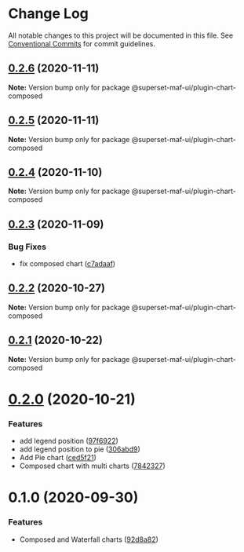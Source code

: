 # Change Log

All notable changes to this project will be documented in this file.
See [Conventional Commits](https://conventionalcommits.org) for commit guidelines.

## [0.2.6](https://gitlab.com/nielsen-media/maf/superset/superset-maf-ui/compare/@superset-maf-ui/plugin-chart-composed@0.2.5...@superset-maf-ui/plugin-chart-composed@0.2.6) (2020-11-11)

**Note:** Version bump only for package @superset-maf-ui/plugin-chart-composed





## [0.2.5](https://gitlab.com/nielsen-media/maf/superset/superset-maf-ui/compare/@superset-maf-ui/plugin-chart-composed@0.2.4...@superset-maf-ui/plugin-chart-composed@0.2.5) (2020-11-11)

**Note:** Version bump only for package @superset-maf-ui/plugin-chart-composed





## [0.2.4](https://gitlab.com/nielsen-media/maf/superset/superset-maf-ui/compare/@superset-maf-ui/plugin-chart-composed@0.2.3...@superset-maf-ui/plugin-chart-composed@0.2.4) (2020-11-10)

**Note:** Version bump only for package @superset-maf-ui/plugin-chart-composed





## [0.2.3](https://gitlab.com/nielsen-media/maf/superset/superset-maf-ui/compare/@superset-maf-ui/plugin-chart-composed@0.2.2...@superset-maf-ui/plugin-chart-composed@0.2.3) (2020-11-09)


### Bug Fixes

* fix composed chart ([c7adaaf](https://gitlab.com/nielsen-media/maf/superset/superset-maf-ui/commit/c7adaafada43133b01fdc0bcf861c29a6b5562bf))





## [0.2.2](https://gitlab.com/nielsen-media/maf/superset/superset-maf-ui/compare/@superset-maf-ui/plugin-chart-composed@0.2.1...@superset-maf-ui/plugin-chart-composed@0.2.2) (2020-10-27)

**Note:** Version bump only for package @superset-maf-ui/plugin-chart-composed





## [0.2.1](https://gitlab.com/nielsen-media/maf/superset/superset-maf-ui/compare/@superset-maf-ui/plugin-chart-composed@0.2.0...@superset-maf-ui/plugin-chart-composed@0.2.1) (2020-10-22)

**Note:** Version bump only for package @superset-maf-ui/plugin-chart-composed





# [0.2.0](https://gitlab.com/nielsen-media/maf/superset/superset-maf-ui/compare/@superset-maf-ui/plugin-chart-composed@0.1.0...@superset-maf-ui/plugin-chart-composed@0.2.0) (2020-10-21)


### Features

* add legend position ([97f6922](https://gitlab.com/nielsen-media/maf/superset/superset-maf-ui/commit/97f692268c91754ca3f49d1d25c5b3ae298f7670))
* add legend position to pie ([306abd9](https://gitlab.com/nielsen-media/maf/superset/superset-maf-ui/commit/306abd91596c3eb6eb4e692d7d0a99b93f6e6548))
* Add Pie chart ([ced5f21](https://gitlab.com/nielsen-media/maf/superset/superset-maf-ui/commit/ced5f2185ddfec2003d0b88b42c075beea0f0cb2))
* Composed chart with multi charts ([7842327](https://gitlab.com/nielsen-media/maf/superset/superset-maf-ui/commit/784232758f4109e484f3052b45445f16c470d53a))





# 0.1.0 (2020-09-30)


### Features

* Composed and Waterfall charts ([92d8a82](https://gitlab.com/nielsen-media/maf/superset/superset-maf-ui/commit/92d8a82da539d794f9b8c367a16f95249b912a50))
